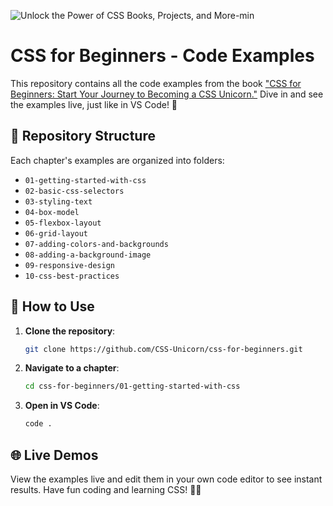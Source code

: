 
![Unlock the Power of CSS Books, Projects, and More-min](https://github.com/CSS-Unicorn/css-for-beginners/assets/71933266/1d2ea1af-69f2-4daf-9388-06adc27c24cf)

# CSS for Beginners - Code Examples 

This repository contains all the code examples from the book ["CSS for Beginners: Start Your Journey to
Becoming a CSS Unicorn."](https://www.mirayatechstore.com/products/css-for-beginners) Dive in and see the examples live, just like in VS Code! 🌟

## 📂 Repository Structure

Each chapter's examples are organized into folders:

- `01-getting-started-with-css`
- `02-basic-css-selectors`
- `03-styling-text`
- `04-box-model`
- `05-flexbox-layout`
- `06-grid-layout`
- `07-adding-colors-and-backgrounds`
- `08-adding-a-background-image`
- `09-responsive-design`
- `10-css-best-practices`

## 🔧 How to Use

1. **Clone the repository**:
   ```bash
   git clone https://github.com/CSS-Unicorn/css-for-beginners.git
   ```
2. **Navigate to a chapter**:
   ```bash
   cd css-for-beginners/01-getting-started-with-css
   ```
3. **Open in VS Code**:
   ```bash
   code .
   ```

## 🌐 Live Demos

View the examples live and edit them in your own code editor to see instant results. Have fun coding and learning CSS! 🎨✨
